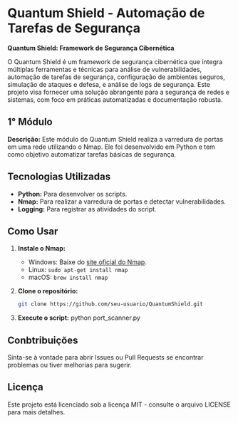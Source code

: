 # Quantum Shield - Automação de Tarefas de Segurança

**Quantum Shield: Framework de Segurança Cibernética**

O Quantum Shield é um framework de segurança cibernética que integra múltiplas ferramentas e técnicas para análise de vulnerabilidades, automação de tarefas de segurança, configuração de ambientes seguros, simulação de ataques e defesa, e análise de logs de segurança. Este projeto visa fornecer uma solução abrangente para a segurança de redes e sistemas, com foco em práticas automatizadas e documentação robusta.

## 1° Módulo

**Descrição:** Este módulo do Quantum Shield realiza a varredura de portas em uma rede utilizando o Nmap. Ele foi desenvolvido em Python e tem como objetivo automatizar tarefas básicas de segurança.

## Tecnologias Utilizadas
- **Python:** Para desenvolver os scripts.
- **Nmap:** Para realizar a varredura de portas e detectar vulnerabilidades.
- **Logging:** Para registrar as atividades do script.

## Como Usar
1. **Instale o Nmap:**
   - Windows: Baixe do [site oficial do Nmap](https://nmap.org/download.html).
   - Linux: `sudo apt-get install nmap`
   - macOS: `brew install nmap`

2. **Clone o repositório:**
   ```bash
   git clone https://github.com/seu-usuario/QuantumShield.git

3. **Execute o script:**
   python port_scanner.py

## Conbtribuições
Sinta-se à vontade para abrir Issues ou Pull Requests se encontrar problemas ou tiver melhorias para sugerir.

## Licença
Este projeto está licenciado sob a licença MIT - consulte o arquivo LICENSE para mais detalhes.
